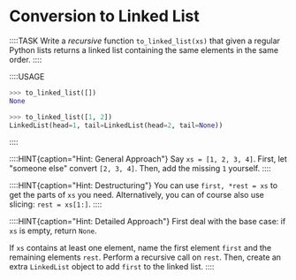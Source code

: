 # Conversion to Linked List

::::TASK
Write a *recursive* function `to_linked_list(xs)` that given a regular Python lists returns a linked list containing the same elements in the same order.
::::

::::USAGE

```python
>>> to_linked_list([])
None

>>> to_linked_list([1, 2])
LinkedList(head=1, tail=LinkedList(head=2, tail=None))
```

::::

::::HINT{caption="Hint: General Approach"}
Say `xs = [1, 2, 3, 4]`.
First, let "someone else" convert `[2, 3, 4]`.
Then, add the missing `1` yourself.
::::

::::HINT{caption="Hint: Destructuring"}
You can use `first, *rest = xs` to get the parts of `xs` you need.
Alternatively, you can of course also use slicing: `rest = xs[1:]`.
::::

::::HINT{caption="Hint: Detailed Approach"}
First deal with the base case: if `xs` is empty, return `None`.

If `xs` contains at least one element, name the first element `first` and the remaining elements `rest`.
Perform a recursive call on `rest`.
Then, create an extra `LinkedList` object to add `first` to the linked list.
::::
